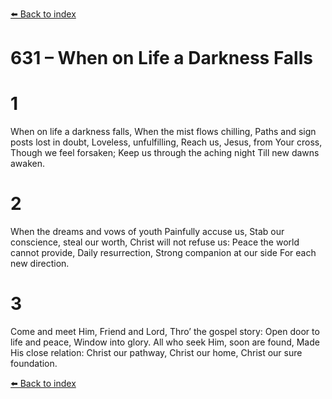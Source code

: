 [⬅️ Back to index](../README.md)

# 631 – When on Life a Darkness Falls


# 1
When on life a darkness falls,
When the mist flows chilling,
Paths and sign posts lost in doubt,
Loveless, unfulfilling,
Reach us, Jesus, from Your cross,
Though we feel forsaken;
Keep us through the aching night
Till new dawns awaken.

# 2
When the dreams and vows of youth
Painfully accuse us,
Stab our conscience, steal our worth,
Christ will not refuse us:
Peace the world cannot provide,
Daily resurrection,
Strong companion at our side
For each new direction.

# 3
Come and meet Him, Friend and Lord,
Thro’ the gospel story:
Open door to life and peace,
Window into glory.
All who seek Him, soon are found,
Made His close relation:
Christ our pathway, Christ our home,
Christ our sure foundation.

[⬅️ Back to index](../README.md)
